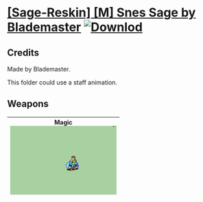 # [\[Sage-Reskin\] \[M\] Snes Sage by Blademaster](./) [![Downlod](https://img.shields.io/badge/Download--red?style=social&logo=github)](https://minhaskamal.github.io/DownGit/#/home?url=https://github.com/Klokinator/FE-Repo/tree/main/Battle%20Animations%2FMagi%20-%20Nature-Type%2F%5BSage-Reskin%5D%20%5BM%5D%20Snes%20Sage%20by%20Blademaster)
## Credits

Made by Blademaster.

This folder could use a staff animation.

## Weapons

| <b>Magic</b><br/><img alt="Magic animation" src="./6.%20Magic/Magic.gif"/> |
| :---: |
